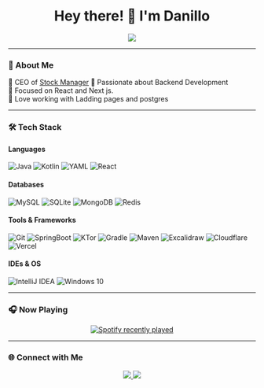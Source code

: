 <h1 align="center">Hey there! 👋 I'm Danillo</h1>

<p align="center">
  <img src="https://visitor-badge.laobi.icu/badge?page_id=syncwrld.syncwrld&left_color=blue&right_color=lightgrey&left_text=Profile%20Views" />
</p>

---

### 🚀 About Me
🔹 CEO of [Stock Manager](https://mentoriaprimeiravenda.online)
🔹 Passionate about Backend Development  
🔹 Focused on React and Next js.  
🔹 Love working with Ladding pages and postgres

---

### 🛠 Tech Stack  
#### Languages  
![Java](https://img.shields.io/badge/Java-%23ED8B00.svg?style=for-the-badge&logo=openjdk&logoColor=white)
![Kotlin](https://img.shields.io/badge/Kotlin-%230095D5.svg?style=for-the-badge&logo=kotlin&logoColor=white)
![YAML](https://img.shields.io/badge/YAML-%23000000.svg?style=for-the-badge&logo=yaml&logoColor=white)
![React](https://img.shields.io/badge/React-b?style=for-the-badge&logo=react&color=black)
#### Databases  
![MySQL](https://img.shields.io/badge/MySQL-%2300f.svg?style=for-the-badge&logo=mysql&logoColor=white)
![SQLite](https://img.shields.io/badge/SQLite-%23003B57.svg?style=for-the-badge&logo=sqlite&logoColor=white)
![MongoDB](https://img.shields.io/badge/MongoDB-%2347A248.svg?style=for-the-badge&logo=mongodb&logoColor=white)
![Redis](https://img.shields.io/badge/Redis-%23DC382D.svg?style=for-the-badge&logo=redis&logoColor=white)

#### Tools & Frameworks  
![Git](https://img.shields.io/badge/Git-%F05032.svg?style=for-the-badge&logo=git&logoColor=white)
![SpringBoot](https://img.shields.io/badge/SpringBoot-%236DB33F.svg?style=for-the-badge&logo=springboot&logoColor=white)
![KTor](https://img.shields.io/badge/Ktor-%230095D5.svg?style=for-the-badge&logo=ktor&logoColor=white)
![Gradle](https://img.shields.io/badge/Gradle-%2302303A.svg?style=for-the-badge&logo=gradle&logoColor=white)
![Maven](https://img.shields.io/badge/Maven-%23C71A36.svg?style=for-the-badge&logo=apachemaven&logoColor=white)
![Excalidraw](https://img.shields.io/badge/Excalidraw-%6965DB.svg?style=for-the-badge&logo=excalidraw&logoColor=white)
![Cloudflare](https://img.shields.io/badge/Cloudflare-F38020.svg?style=for-the-badge&logo=Cloudflare&logoColor=white)
![Vercel](https://img.shields.io/badge/Vercel-%23000000.svg?style=for-the-badge&logo=vercel&logoColor=white)

#### IDEs & OS  
![IntelliJ IDEA](https://img.shields.io/badge/IntelliJ%20IDEA-%23000000.svg?style=for-the-badge&logo=intellij-idea&logoColor=white)
![Windows 10](https://img.shields.io/badge/Windows%2011-%230078D6.svg?style=for-the-badge&logo=windows10&logoColor=white)

---

### 🎧 Now Playing  
<div align="center">
  <a href="https://open.spotify.com/user/31f7mvi37y7cdqprkp6iacbz5di4">
    <img src="https://spotify-recently-played-readme.vercel.app/api?user=insji39zug90t3uinqfdr8jpf&count=3&width=500" alt="Spotify recently played" />
  </a>
</div>

---

### 🌐 Connect with Me  
<div align="center">
  <a href="https://discord.com/users/1165311925027082325" target="_blank">
    <img src="https://img.shields.io/badge/Discord-%237289DA.svg?style=for-the-badge&logo=discord&logoColor=white" />
  </a>
  <a href="mailto:proficionaldanillo@gmail.com?subject=Github%20Visit&body=Hello%2C%20I%20visited%20your%20GitHub%20profile%20and%20I'm%20interested%20in%20talking%20with%20you!" target="_blank">
    <img src="https://img.shields.io/badge/Gmail-%23D14836.svg?style=for-the-badge&logo=gmail&logoColor=white" />
  </a>
</div>
